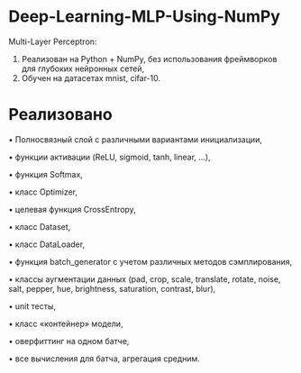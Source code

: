 # Deep-Learning-MLP-Using-NumPy

Multi-Layer Perceptron:
1) Реализован на Python + NumPy, без использования фреймворков для глубоких нейронных сетей, 
2) Обучен на датасетах mnist, cifar-10.

# Реализовано

• Полносвязный слой с различными вариантами инициализации,

• функции активации (ReLU, sigmoid, tanh, linear, ...),

• функция Softmax,

• класс Optimizer,

• целевая функция CrossEntropy,

• класс Dataset,

• класс DataLoader,

• функция batch_generator с учетом различных методов сэмплирования,

• классы аугментации данных (pad, crop, scale, translate, rotate, noise, salt, pepper, hue, brightness, saturation, contrast,
blur),

• unit тесты,

• класс «контейнер» модели,

• оверфиттинг на одном батче,

• все вычисления для батча, агрегация средним.
